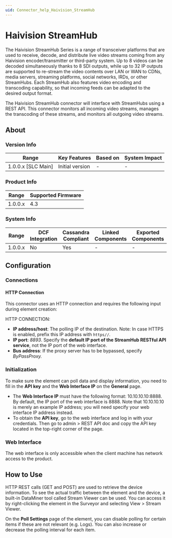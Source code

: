 ```yaml
---
uid: Connector_help_Haivision_StreamHub
---
```


# Haivision StreamHub

The Haivision StreamHub Series is a range of transceiver platforms that are used to receive, decode, and distribute live video streams coming from any Haivision encoder/transmitter or third-party system. Up to 8 videos can be decoded simultaneously thanks to 8 SDI outputs, while up to 32 IP outputs are supported to re-stream the video contents over LAN or WAN to CDNs, media servers, streaming platforms, social networks, IRDs, or other StreamHubs. Each StreamHub also features video encoding and transcoding capability, so that incoming feeds can be adapted to the desired output format.

The Haivision StreamHub connector will interface with StreamHubs using a REST API. This connector monitors all incoming video streams, manages the transcoding of these streams, and monitors all outgoing video streams.

## About

### Version Info

| Range                | Key Features     | Based on     | System Impact     |
|----------------------|------------------|--------------|-------------------|
| 1.0.0.x [SLC Main]   | Initial version  | -            | -                 |

### Product Info

| Range   | Supported Firmware |
|---------|--------------------|
| 1.0.0.x | 4.3                |

### System Info

| Range     | DCF Integration     | Cassandra Compliant     | Linked Components     | Exported Components     |
|-----------|---------------------|-------------------------|-----------------------|-------------------------|
| 1.0.0.x   | No                  | Yes                     | -                     | -                       |

## Configuration

### Connections

#### HTTP Connection

This connector uses an HTTP connection and requires the following input during element creation:

HTTP CONNECTION:

- **IP address/host**: The polling IP of the destination. Note: In case HTTPS is enabled, prefix this IP address with `https//`.
- **IP port**: *8893*. Specify the **default IP port of the StreamHub RESTful API service**, not the IP port of the web interface.
- **Bus address**: If the proxy server has to be bypassed, specify *ByPassProxy.*

### Initialization

To make sure the element can poll data and display information, you need to fill in the **API key** and the **Web Interface IP** on the **General** page.

- The **Web Interface IP** must have the following format: 10.10.10.10:8888. By default, the IP port of the web interface is 8888. Note that 10.10.10.10 is merely an example IP address; you will need specify your web interface IP address instead.
- To obtain the **API key**, go to the web interface and log in with your credentials. Then go to admin > REST API doc and copy the API key located in the top-right corner of the page.

### Web Interface

The web interface is only accessible when the client machine has network access to the product.

## How to Use

HTTP REST calls (GET and POST) are used to retrieve the device information. To see the actual traffic between the element and the device, a built-in DataMiner tool called Stream Viewer can be used. You can access it by right-clicking the element in the Surveyor and selecting View \> Stream Viewer.

On the **Poll Settings** page of the element, you can disable polling for certain items if these are not relevant (e.g. Logs). You can also increase or decrease the polling interval for each item.

